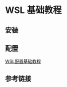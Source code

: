 # WSL 基础教程


## 安装


## 配置

[WSL配置基础教程](learning/subjects/Computer/Operating-System/Windows/WSL/WSL配置基础教程.md)

## 参考链接
